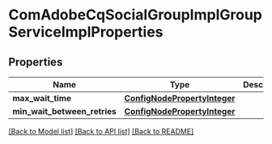 # ComAdobeCqSocialGroupImplGroupServiceImplProperties

## Properties
Name | Type | Description | Notes
------------ | ------------- | ------------- | -------------
**max_wait_time** | [**ConfigNodePropertyInteger**](ConfigNodePropertyInteger.md) |  | [optional] 
**min_wait_between_retries** | [**ConfigNodePropertyInteger**](ConfigNodePropertyInteger.md) |  | [optional] 

[[Back to Model list]](../README.md#documentation-for-models) [[Back to API list]](../README.md#documentation-for-api-endpoints) [[Back to README]](../README.md)


